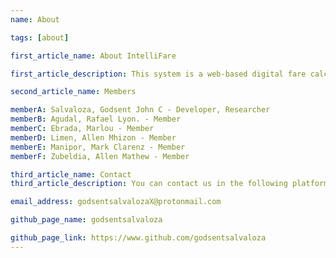 ```yaml
---
name: About

tags: [about]

first_article_name: About IntelliFare

first_article_description: This system is a web-based digital fare calculator developed to help users estimate transportation fares, travel times, and other relevant travel details. Specifically designed for the Silangan-Cubao (AFPHODA) Jeepney Line, the system aims to provide accurate fare estimates for commuters traveling along this route. It is intended to streamline the fare calculation process, offering a user-friendly interface that can quickly generate the expected costs and travel times based on input parameters such as start and end points. The development of this system aligns with the academic requirements of STI-SHS03, and serves as a practical project for the courses Computer Programming 4, Computer Programming 5, Practical Research 2, and English for Academic and Professional Purposes. It combines theoretical learning with real-world application, ensuring that students apply their programming, research, and communication skills in creating a functional and practical tool that meets both academic and user needs.

second_article_name: Members

memberA: Salvaloza, Godsent John C - Developer, Researcher
memberB: Agudal, Rafael Lyon. - Member
memberC: Ebrada, Marlou - Member
memberD: Limen, Allen Mhizon - Member
memberE: Manipor, Mark Clarenz - Member
memberF: Zubeldia, Allen Mathew - Member

third_article_name: Contact
third_article_description: You can contact us in the following platforms below

email_address: godsentsalvalozaX@protonmail.com

github_page_name: godsentsalvaloza

github_page_link: https://www.github.com/godsentsalvaloza
---
```

